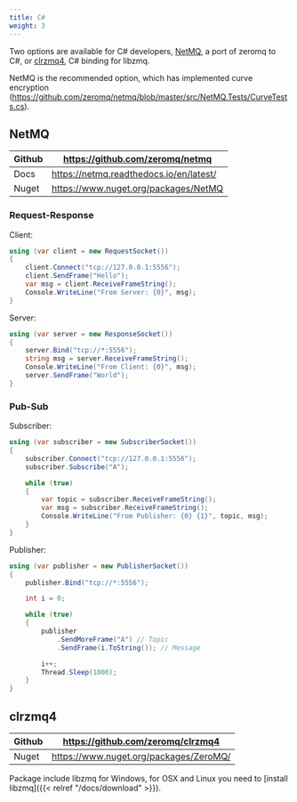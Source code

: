 ```yaml
---
title: C#
weight: 3
---
```


Two options are available for C# developers, [NetMQ](https://github.com/zeromq/netmq), a port of zeromq to C#, or [clrzmq4](https://github.com/zeromq/clrzmq4), C# binding for libzmq.

NetMQ is the recommended option, which has implemented curve encryption (https://github.com/zeromq/netmq/blob/master/src/NetMQ.Tests/CurveTests.cs).

## NetMQ

| Github | https://github.com/zeromq/netmq         |
|--------|-----------------------------------------|
| Docs   | https://netmq.readthedocs.io/en/latest/ |
| Nuget  | https://www.nuget.org/packages/NetMQ    |


### Request-Response

Client:
```csharp
using (var client = new RequestSocket())
{
    client.Connect("tcp://127.0.0.1:5556");
    client.SendFrame("Hello");
    var msg = client.ReceiveFrameString();
    Console.WriteLine("From Server: {0}", msg);
}
```

Server:
```csharp
using (var server = new ResponseSocket())
{
    server.Bind("tcp://*:5556");
    string msg = server.ReceiveFrameString();
    Console.WriteLine("From Client: {0}", msg);
    server.SendFrame("World");
}
```

### Pub-Sub

Subscriber:
```csharp
using (var subscriber = new SubscriberSocket())
{
    subscriber.Connect("tcp://127.0.0.1:5556");
    subscriber.Subscribe("A");

    while (true)
    {
        var topic = subscriber.ReceiveFrameString();
        var msg = subscriber.ReceiveFrameString();
        Console.WriteLine("From Publisher: {0} {1}", topic, msg);
    }
}
```

Publisher:
```csharp
using (var publisher = new PublisherSocket())
{
    publisher.Bind("tcp://*:5556");

    int i = 0;

    while (true)
    {
        publisher
            .SendMoreFrame("A") // Topic
            .SendFrame(i.ToString()); // Message

        i++;
        Thread.Sleep(1000);
    }
}
```

## clrzmq4

| Github | https://github.com/zeromq/clrzmq4       |
|--------|-----------------------------------------|
| Nuget  | https://www.nuget.org/packages/ZeroMQ/  |

Package include libzmq for Windows, for OSX and Linux you need to [install libzmq]({{< relref "/docs/download" >}}).

